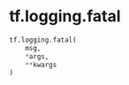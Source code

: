 <div itemscope itemtype="http://developers.google.com/ReferenceObject">
<meta itemprop="name" content="tf.logging.fatal" />
<meta itemprop="path" content="Stable" />
</div>

# tf.logging.fatal

``` python
tf.logging.fatal(
    msg,
    *args,
    **kwargs
)
```


